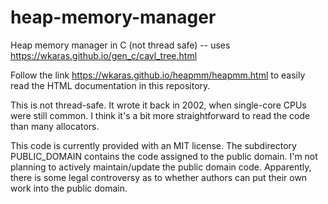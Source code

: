 ﻿# heap-memory-manager
Heap memory manager in C (not thread safe) -- uses https://wkaras.github.io/gen_c/cavl_tree.html

Follow the link https://wkaras.github.io/heapmm/heapmm.html to easily read the HTML documentation in this repository.

This is not thread-safe. It wrote it back in 2002, when single-core CPUs were still common.  I think it's a bit more
straightforward to read the code than many allocators.

This code is currently provided with an MIT license.  The subdirectory PUBLIC_DOMAIN contains the code assigned to the public
domain.  I'm not planning to actively maintain/update the public domain code.  Apparently, there is some legal controversy as to
whether authors can put their own work into the public domain.
